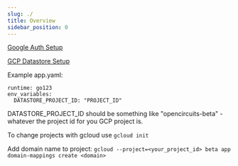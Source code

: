 ```yaml
---
slug: ./
title: Overview
sidebar_position: 0
---
```


[Google Auth Setup](./GAuthSetup)

[GCP Datastore Setup](./GCPDatastoreSetup)  

Example app.yaml:
```
runtime: go123
env_variables:
  DATASTORE_PROJECT_ID: "PROJECT_ID"
```
DATASTORE_PROJECT_ID should be something like "opencircuits-beta" - whatever the project id for you GCP project is.

To change projects with gcloud use `gcloud init`

Add domain name to project: `gcloud --project=<your_project_id> beta app domain-mappings create <domain>`
